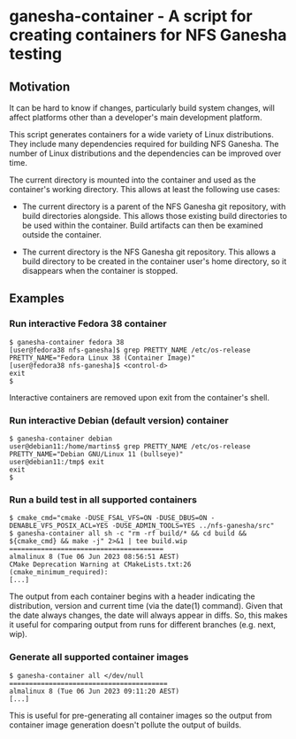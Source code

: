 # ganesha-container - A script for creating containers for NFS Ganesha testing

## Motivation

It can be hard to know if changes, particularly build system changes,
will affect platforms other than a developer's main development
platform.

This script generates containers for a wide variety of Linux
distributions.  They include many dependencies required for building
NFS Ganesha.  The number of Linux distributions and the dependencies
can be improved over time.

The current directory is mounted into the container and used as the
container's working directory.  This allows at least the following use
cases:

* The current directory is a parent of the NFS Ganesha git repository,
  with build directories alongside.  This allows those existing build
  directories to be used within the container.  Build artifacts can
  then be examined outside the container.

* The current directory is the NFS Ganesha git repository.  This
  allows a build directory to be created in the container user's home
  directory, so it disappears when the container is stopped.

## Examples

### Run interactive Fedora 38 container

    $ ganesha-container fedora 38
    [user@fedora38 nfs-ganesha]$ grep PRETTY_NAME /etc/os-release
    PRETTY_NAME="Fedora Linux 38 (Container Image)"
    [user@fedora38 nfs-ganesha]$ <control-d>
    exit
    $

Interactive containers are removed upon exit from the container's
shell.

### Run interactive Debian (default version) container

    $ ganesha-container debian
    user@debian11:/home/martins$ grep PRETTY_NAME /etc/os-release
    PRETTY_NAME="Debian GNU/Linux 11 (bullseye)"
    user@debian11:/tmp$ exit
    exit
    $

### Run a build test in all supported containers

    $ cmake_cmd="cmake -DUSE_FSAL_VFS=ON -DUSE_DBUS=ON -DENABLE_VFS_POSIX_ACL=YES -DUSE_ADMIN_TOOLS=YES ../nfs-ganesha/src"
    $ ganesha-container all sh -c "rm -rf build/* && cd build && ${cmake_cmd} && make -j" 2>&1 | tee build.wip
    =======================================
    almalinux 8 (Tue 06 Jun 2023 08:56:51 AEST)
    CMake Deprecation Warning at CMakeLists.txt:26 (cmake_minimum_required):
    [...]

The output from each container begins with a header indicating the
distribution, version and current time (via the date(1) command).
Given that the date always changes, the date will always appear in
diffs.  So, this makes it useful for comparing output from runs for
different branches (e.g. next, wip).

### Generate all supported container images

    $ ganesha-container all </dev/null
    ========================================
    almalinux 8 (Tue 06 Jun 2023 09:11:20 AEST)
    [...]

This is useful for pre-generating all container images so the output
from container image generation doesn't pollute the output of builds.

